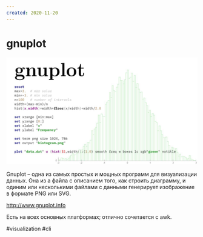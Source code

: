 ```yaml
---
created: 2020-11-20
---
```


# gnuplot

![Gnuplot demo](gnuplot.jpeg "Gnuplot demo")

Gnuplot – одна из самых простых и мощных программ для визуализации данных.
Она из а файла с описанием того, как строить диаграмму, и одиним или несколькими файлами с данными генерирует изображение в формате PNG или SVG.

http://www.gnuplot.info

Есть на всех основных платформах; отлично сочетается с awk.

#visualization #cli
